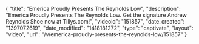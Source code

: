 {
    "title": "Emerica Proudly Presents The Reynolds Low",
    "description": "Emerica Proudly Presents The Reynolds Low. Get the signature Andrew Reynolds Shoe now at Tillys.com!",
    "videoid": "151857",
    "date_created": "1397072619",
    "date_modified": "1418181272",
    "type": "captivate",
    "layout": "video",
    "url": "\/v\/emerica-proudly-presents-the-reynolds-low\/151857"
}